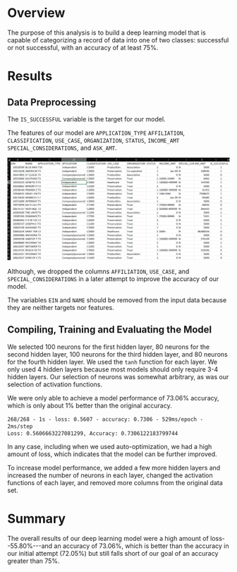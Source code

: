 # Overview
The purpose of this analysis is to build a deep learning model that is capable of categorizing a record of data into one of two classes: successful or not successful, with an accuracy of at least 75%. 

# Results
## Data Preprocessing
<!-- What variable(s) are the targets for your model? -->
The `IS_SUCCESSFUL` variable is the target for our model. 
<!-- What variable(s) are the features for your model? -->
The features of our model are `APPLICATION_TYPE`	`AFFILIATION`, `CLASSIFICATION`, `USE_CASE`, `ORGANIZATION`, `STATUS`, `INCOME_AMT`	`SPECIAL_CONSIDERATIONS`, and `ASK_AMT`. 

![origial data set](images/1.png)

Although, we dropped the columns `AFFILIATION`, `USE_CASE`, and `SPECIAL_CONSIDERATIONS` in a later attempt to improve the accuracy of our model. 

<!-- What variable(s) should be removed from the input data because they are neither targets nor features? -->
The variables `EIN` and `NAME` should be removed from the input data because they are neither targets nor features. 
## Compiling, Training and Evaluating the Model
<!-- How many neurons, layers, and activation functions did you select for your neural network model, and why? -->
We selected 100 neurons for the first hidden layer, 80 neurons for the second hidden layer, 100 neurons for the third hidden layer, and 80 neurons for the fourth hidden layer. We used the `tanh` function for each layer. We only used 4 hidden layers because most models should only require 3-4 hidden layers. Our selection of neurons was somewhat arbitrary, as was our selection of activation functions. 

<!-- Were you able to achieve the target model performance? -->
We were only able to achieve a model performance of 73.06% accuracy, which is only about 1% better than the original accuracy. 
```
268/268 - 1s - loss: 0.5607 - accuracy: 0.7306 - 529ms/epoch - 2ms/step
Loss: 0.5606663227081299, Accuracy: 0.7306122183799744
```
In any case, including when we used auto-optimization, we had a high amount of loss, which indicates that the model can be further improved. 

<!-- What steps did you take in your attempts to increase model performance? -->
To increase model performance, we added a few more hidden layers and increased the number of neurons in each layer, changed the activation functions of each layer, and removed more columns from the original data set. 

# Summary
<!-- Summarize the overall results of the deep learning model. Include a recommendation for how a different model could solve this classification problem, and then explain your recommendation. -->
The overall results of our deep learning model were a high amount of loss--55.80%---and an accuracy of 73.06%, which is better than the accuracy in our initial attempt (72.05%) but still falls short of our goal of an accuracy greater than 75%. 